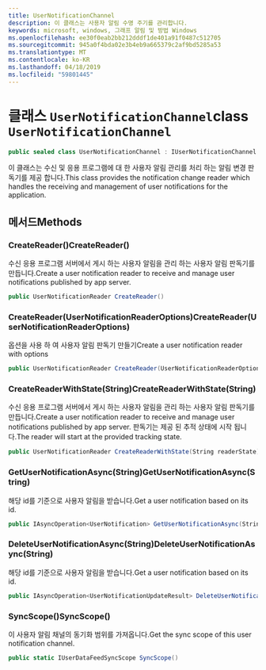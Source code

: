 ```yaml
---
title: UserNotificationChannel
description: 이 클래스는 사용자 알림 수명 주기를 관리합니다.
keywords: microsoft, windows, 그래프 알림 및 방법 Windows
ms.openlocfilehash: ee30f0eab2bb212dddf1de401a91f0487c512705
ms.sourcegitcommit: 945a0f4bda02e3b4eb9a665379c2af9bd5285a53
ms.translationtype: MT
ms.contentlocale: ko-KR
ms.lasthandoff: 04/18/2019
ms.locfileid: "59801445"
---
```

# <a name="class-usernotificationchannel"></a><span data-ttu-id="54a33-104">클래스 `UserNotificationChannel`</span><span class="sxs-lookup"><span data-stu-id="54a33-104">class `UserNotificationChannel`</span></span>

```C#
public sealed class UserNotificationChannel : IUserNotificationChannel
```

<span data-ttu-id="54a33-105">이 클래스는 수신 및 응용 프로그램에 대 한 사용자 알림 관리를 처리 하는 알림 변경 판독기를 제공 합니다.</span><span class="sxs-lookup"><span data-stu-id="54a33-105">This class provides the notification change reader which handles the receiving and management of user notifications for the application.</span></span> 

## <a name="methods"></a><span data-ttu-id="54a33-106">메서드</span><span class="sxs-lookup"><span data-stu-id="54a33-106">Methods</span></span>

### <a name="createreader"></a><span data-ttu-id="54a33-107">CreateReader()</span><span class="sxs-lookup"><span data-stu-id="54a33-107">CreateReader()</span></span> 
<span data-ttu-id="54a33-108">수신 응용 프로그램 서버에서 게시 하는 사용자 알림을 관리 하는 사용자 알림 판독기를 만듭니다.</span><span class="sxs-lookup"><span data-stu-id="54a33-108">Create a user notification reader to receive and manage user notifications published by app server.</span></span>
```C#
public UserNotificationReader CreateReader()
```

### <a name="createreaderusernotificationreaderoptions"></a><span data-ttu-id="54a33-109">CreateReader(UserNotificationReaderOptions)</span><span class="sxs-lookup"><span data-stu-id="54a33-109">CreateReader(UserNotificationReaderOptions)</span></span> 
<span data-ttu-id="54a33-110">옵션을 사용 하 여 사용자 알림 판독기 만들기</span><span class="sxs-lookup"><span data-stu-id="54a33-110">Create a user notification reader with options</span></span> 
```C#
public UserNotificationReader CreateReader(UserNotificationReaderOptions options)
```

### <a name="createreaderwithstatestring"></a><span data-ttu-id="54a33-111">CreateReaderWithState(String)</span><span class="sxs-lookup"><span data-stu-id="54a33-111">CreateReaderWithState(String)</span></span> 
<span data-ttu-id="54a33-112">수신 응용 프로그램 서버에서 게시 하는 사용자 알림을 관리 하는 사용자 알림 판독기를 만듭니다.</span><span class="sxs-lookup"><span data-stu-id="54a33-112">Create a user notification reader to receive and manage user notifications published by app server.</span></span> <span data-ttu-id="54a33-113">판독기는 제공 된 추적 상태에 시작 됩니다.</span><span class="sxs-lookup"><span data-stu-id="54a33-113">The reader will start at the provided tracking state.</span></span> 
```C#
public UserNotificationReader CreateReaderWithState(String readerState)
```

### <a name="getusernotificationasyncstring"></a><span data-ttu-id="54a33-114">GetUserNotificationAsync(String)</span><span class="sxs-lookup"><span data-stu-id="54a33-114">GetUserNotificationAsync(String)</span></span>
<span data-ttu-id="54a33-115">해당 id를 기준으로 사용자 알림을 받습니다.</span><span class="sxs-lookup"><span data-stu-id="54a33-115">Get a user notification based on its id.</span></span> 
```C#
public IAsyncOperation<UserNotification> GetUserNotificationAsync(String notificationId)
```

### <a name="deleteusernotificationasyncstring"></a><span data-ttu-id="54a33-116">DeleteUserNotificationAsync(String)</span><span class="sxs-lookup"><span data-stu-id="54a33-116">DeleteUserNotificationAsync(String)</span></span>
<span data-ttu-id="54a33-117">해당 id를 기준으로 사용자 알림을 받습니다.</span><span class="sxs-lookup"><span data-stu-id="54a33-117">Get a user notification based on its id.</span></span> 
```C#
public IAsyncOperation<UserNotificationUpdateResult> DeleteUserNotificationAsync(String notificationId)
```

### <a name="syncscope"></a><span data-ttu-id="54a33-118">SyncScope()</span><span class="sxs-lookup"><span data-stu-id="54a33-118">SyncScope()</span></span>
<span data-ttu-id="54a33-119">이 사용자 알림 채널의 동기화 범위를 가져옵니다.</span><span class="sxs-lookup"><span data-stu-id="54a33-119">Get the sync scope of this user notification channel.</span></span>
```C#
public static IUserDataFeedSyncScope SyncScope()
```